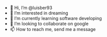 - 👋 Hi, I’m @luisber93
- 👀 I’m interested in dreaming
- 🌱 I’m currently learning software developing
- 💞️ I’m looking to collaborate on google
- 📫 How to reach me, send me a message

<!---
luisber93/luisber93 is a ✨ special ✨ repository because its `README.md` (this file) appears on your GitHub profile.
You can click the Preview link to take a look at your changes.
--->
